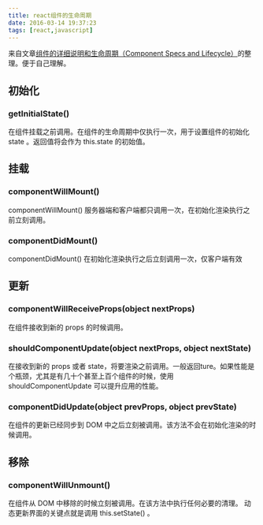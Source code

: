 ```yaml
---
title: react组件的生命周期
date: 2016-03-14 19:37:23
tags: [react,javascript]
---
```

来自文章[组件的详细说明和生命周期（Component Specs and Lifecycle）](http://reactjs.cn/react/docs/component-specs.html)的整理。便于自己理解。

## 初始化
### getInitialState()
在组件挂载之前调用。在组件的生命周期中仅执行一次，用于设置组件的初始化 state 。返回值将会作为 this.state 的初始值。

## 挂载
### componentWillMount()
componentWillMount() 服务器端和客户端都只调用一次，在初始化渲染执行之前立刻调用。

### componentDidMount()
componentDidMount() 在初始化渲染执行之后立刻调用一次，仅客户端有效
<!--more-->
## 更新
### componentWillReceiveProps(object nextProps)
在组件接收到新的 props 的时候调用。

### shouldComponentUpdate(object nextProps, object nextState)
在接收到新的 props 或者 state，将要渲染之前调用。一般返回ture。如果性能是个瓶颈，尤其是有几十个甚至上百个组件的时候，使用 shouldComponentUpdate 可以提升应用的性能。

### componentDidUpdate(object prevProps, object prevState)
在组件的更新已经同步到 DOM 中之后立刻被调用。该方法不会在初始化渲染的时候调用。

## 移除
### componentWillUnmount()
在组件从 DOM 中移除的时候立刻被调用。在该方法中执行任何必要的清理。
动态更新界面的关键点就是调用 this.setState() 。
